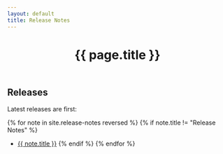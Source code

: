 ```yaml
---
layout: default
title: Release Notes
---
```


<div class="drake-page">

<header class="drake-page-header">
  <div class="contain">
    <h1>{{ page.title }}</h1>
  </div>
</header>

<section class="padding">
  <div class="contain">
<div class="markdown-body" markdown="1">

# Releases

Latest releases are first:

{% for note in site.release-notes reversed %}
{% if note.title != "Release Notes" %}
* <a href="{{ note.url }}.html">{{ note.title }}</a>
{% endif %}
{% endfor %}

</div>
  </div>
</section>

</div>
